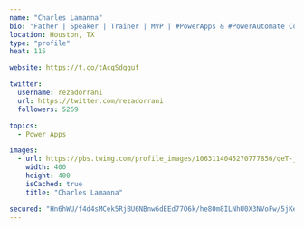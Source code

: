 ```yaml
---
name: "Charles Lamanna"
bio: "Father | Speaker | Trainer | MVP | #PowerApps & #PowerAutomate Community Super User | YouTuber Right-pointing triangle http://youtube.com/c/rezadorrani | Learn - Share - Clockwise rightwards and leftwards open circle arrows"
location: Houston, TX
type: "profile"
heat: 115

website: https://t.co/tAcqSdqguf

twitter:
  username: rezadorrani
  url: https://twitter.com/rezadorrani
  followers: 5269

topics:
  - Power Apps

images:
  - url: https://pbs.twimg.com/profile_images/1063114045270777856/qeT-jpWr_400x400.jpg
    width: 400
    height: 400
    isCached: true
    title: "Charles Lamanna"

secured: "Hn6hWU/f4d4sMCek5RjBU6NBnw6dEEd77O6k/he80m8ILNhU0X3NVoFw/5jKenGIQ6uHfFomtXxOj8dfZbU0/zEujZauH+uQAVgl6H1u7/9FTkmRy4+zIL2f/8TKgFj4m25lcb+OVzvHBzK//ICcDsX67LoLUAVVSnRldyRA3Qpu5Nl/Lx5CMjgOQ6IbwioFPF0qON3X8Ew7dxxcY7ipd/3WttMZQMGEVQEXKdQUERKW0naHvZ3QaHr7ToSTgdRwaDysL/eBD4d5MhwE7Sc2/vfs+T1RDabLOic/bpUg/KxjnSIy5YOCysTKIDJ/jLF00MWkZvBb4bGCFXzZPU+mUw5vja7QVovDViXIMQjCZiHe6apjwIZYlPFlINz4gxtDn+VX77iC7eey8uDY9r6eLL93adOKYBzDEpfVNhREZSM=;KGqbhTlgiCM2IfEQjYVmfA=="
---
```


